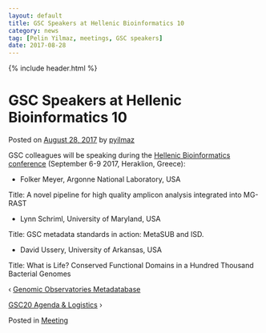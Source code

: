 ```yaml
---
layout: default
title: GSC Speakers at Hellenic Bioinformatics 10
category: news
tag: [Pelin Yilmaz, meetings, GSC speakers]
date: 2017-08-28
---
```


{% include header.html %}


GSC Speakers at Hellenic Bioinformatics 10
==========================================

Posted on [August 28, 2017](https://gensc.org/meeting/gsc-speakers-at-hellenic-bioinformatics-10/ "8:48 am") by [pyilmaz](https://gensc.org/author/pyilmaz/ "View all posts by pyilmaz")

GSC colleagues will be speaking during the [Hellenic Bioinformatics conference](https://hscbio.wordpress.com/conferences-when/2017-2/) (September 6-9 2017, Heraklion, Greece):

*   Folker Meyer, Argonne National Laboratory, USA

Title: A novel pipeline for high quality amplicon analysis integrated into MG-RAST

*   Lynn Schriml, University of Maryland, USA

Title: GSC metadata standards in action: MetaSUB and ISD.

*   David Ussery, University of Arkansas, USA

Title: What is Life? Conserved Functional Domains in a Hundred Thousand Bacterial Genomes

‹ [Genomic Observatories Metadatabase](https://gensc.org/biodiversity/genomic-observatories-metadatabase/)

[GSC20 Agenda & Logistics](https://gensc.org/uncategorized/gsc20-registration-is-open/) ›

Posted in [Meeting](https://gensc.org/category/meeting/)

 
